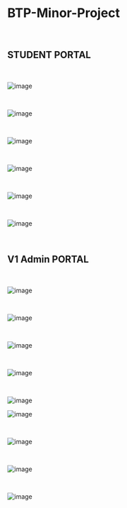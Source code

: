 <h1><a herf="https://btp-5-iiitp.onrender.com">BTP-Minor-Project</a></h1>
<br>

## STUDENT PORTAL
<br>

![image](https://github.com/SomSingh23/BTP-Minor-Project/assets/91485305/ad8f69a6-01ae-4cf2-9f88-d1578b787e40)

<br>

![image](https://github.com/SomSingh23/BTP-Minor-Project/assets/91485305/d48c624f-1fc1-492c-8f97-d4c0894ab939)

<br>

![image](https://github.com/SomSingh23/BTP-Minor-Project/assets/91485305/1b8b6f6a-899a-4e5a-8ee5-b05e803a0ebb)

<br>

![image](https://github.com/SomSingh23/BTP-Minor-Project/assets/91485305/8cfb7526-144b-4087-9f24-5edef219085f)

<br>

![image](https://github.com/SomSingh23/BTP-Minor-Project/assets/91485305/662844f5-06d5-4c1c-89db-bdd0550267a8)

<br>

![image](https://github.com/SomSingh23/BTP-Minor-Project/assets/91485305/c26a3b81-271b-494f-84c1-7848d5b01b54)


<br>

## V1 Admin PORTAL
<br>

![image](https://github.com/SomSingh23/BTP-Minor-Project/assets/91485305/25b23df4-6593-4a06-b23b-1d1ae900a2a8)

<br>

![image](https://github.com/SomSingh23/BTP-Minor-Project/assets/91485305/c6e503d6-7e86-4408-922a-8a86dc97dc12)

<br>

![image](https://github.com/SomSingh23/BTP-Minor-Project/assets/91485305/c7f49a49-a2ff-4753-9fad-258879ede555)

<br>

![image](https://github.com/SomSingh23/BTP-Minor-Project/assets/91485305/a3560c7e-b93c-4e0a-85db-a6041aa3dca8)

<br>

![image](https://github.com/SomSingh23/BTP-Minor-Project/assets/91485305/82d7e3cf-fde3-4e81-88de-b77a6e933880)
<br>

![image](https://github.com/SomSingh23/BTP-Minor-Project/assets/91485305/2929cf4d-dd84-4c28-be96-42479dd348a5)

<br>

![image](https://github.com/SomSingh23/BTP-Minor-Project/assets/91485305/68c0306e-39b1-4230-8ca5-e2e7994eef07)

<br>


![image](https://github.com/SomSingh23/BTP-Minor-Project/assets/91485305/93297fd6-700a-4315-9484-9c0f7cfd135a)

<br>

![image](https://github.com/SomSingh23/BTP-Minor-Project/assets/91485305/d0cb8cc6-4ab9-4191-a95d-9d327575bf36)



